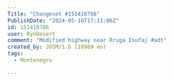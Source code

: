 ```yaml
---
Title: "Changeset #151418786"
PublishDate: "2024-05-16T17:11:06Z"
id: 151418786
user: RynDesert
comment: "Modified highway near Rruga Isufaj #adt"
created_by: JOSM/1.5 (18969 en)
tags:
  - Montenegro

---
```

